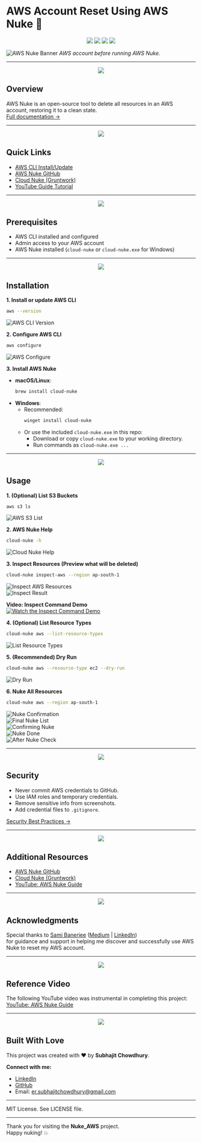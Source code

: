 # AWS Account Reset Using AWS Nuke 🚀

<p align="center">
  <img src="https://img.shields.io/badge/AWS%20Nuke-Automated%20Account%20Cleanup-orange?style=for-the-badge&logo=amazonaws&logoColor=white"/>
  <img src="https://img.shields.io/badge/Platform-AWS-blue?style=for-the-badge&logo=amazonaws&logoColor=white"/>
  <img src="https://img.shields.io/badge/Status-Production-green?style=for-the-badge&logo=checkmarx&logoColor=white"/>
  <img src="https://img.shields.io/badge/License-MIT-yellow?style=for-the-badge"/>
</p>

![AWS Nuke Banner](https://github.com/Subhajit-Chowdhury/Reset-AWS-with-Nuke/blob/main/aws%20resources%20before.png)
*AWS account before running AWS Nuke.*

---

<p align="center">
  <img src="https://img.shields.io/badge/Section-Overview-blueviolet?style=for-the-badge"/>
</p>

## Overview

AWS Nuke is an open-source tool to delete all resources in an AWS account, restoring it to a clean state.  
[Full documentation →](https://github.com/rebuy-de/aws-nuke)

---

<p align="center">
  <img src="https://img.shields.io/badge/Section-Quick%20Links-blue?style=for-the-badge"/>
</p>

## Quick Links

- [AWS CLI Install/Update](https://docs.aws.amazon.com/cli/latest/userguide/getting-started-install.html)
- [AWS Nuke GitHub](https://github.com/rebuy-de/aws-nuke)
- [Cloud Nuke (Gruntwork)](https://github.com/gruntwork-io/cloud-nuke)
- [YouTube Guide Tutorial](https://youtu.be/odk_NuQNJTc?si=wypMlFZcLFyxkEd9)

---

<p align="center">
  <img src="https://img.shields.io/badge/Section-Prerequisites-9cf?style=for-the-badge"/>
</p>

## Prerequisites

- AWS CLI installed and configured
- Admin access to your AWS account
- AWS Nuke installed (`cloud-nuke` or `cloud-nuke.exe` for Windows)

---

<p align="center">
  <img src="https://img.shields.io/badge/Section-Installation-success?style=for-the-badge"/>
</p>

## Installation

**1. Install or update AWS CLI**

```bash
aws --version
```
![AWS CLI Version](aws-v.png)

**2. Configure AWS CLI**

```bash
aws configure
```
![AWS Configure](https://github.com/Subhajit-Chowdhury/Reset-AWS-with-Nuke/blob/main/aws%20config.png)

**3. Install AWS Nuke**

- **macOS/Linux**:  
  ```bash
  brew install cloud-nuke
  ```
- **Windows**:  
  - Recommended:  
    ```bash
    winget install cloud-nuke
    ```
  - Or use the included `cloud-nuke.exe` in this repo:  
    - Download or copy `cloud-nuke.exe` to your working directory.  
    - Run commands as `cloud-nuke.exe ...`

---

<p align="center">
  <img src="https://img.shields.io/badge/Section-Usage-ff69b4?style=for-the-badge"/>
</p>

## Usage

**1. (Optional) List S3 Buckets**

```bash
aws s3 ls
```
![AWS S3 List](https://github.com/Subhajit-Chowdhury/Reset-AWS-with-Nuke/blob/main/aws%20test.png)

**2. AWS Nuke Help**

```bash
cloud-nuke -h
```
![Cloud Nuke Help](https://github.com/Subhajit-Chowdhury/Reset-AWS-with-Nuke/blob/main/cloud-nuke%20--help.png)

**3. Inspect Resources (Preview what will be deleted)**

```bash
cloud-nuke inspect-aws --region ap-south-1
```
![Inspect AWS Resources](https://github.com/Subhajit-Chowdhury/Reset-AWS-with-Nuke/blob/main/cloud-nuke%20inspect.png)  
![Inspect Result](https://github.com/Subhajit-Chowdhury/Reset-AWS-with-Nuke/blob/main/cloud-nuke%20inspect%20result.png)

**Video: Inspect Command Demo**  
[![Watch the Inspect Command Demo](https://github.com/Subhajit-Chowdhury/Reset-AWS-with-Nuke/blob/main/nuke%20inpected%20resources.png)](screenshots/administrator-command-prompt-cloud-nuke-inspect-aws-2025-05-28-23-55-25.mp4)

**4. (Optional) List Resource Types**

```bash
cloud-nuke aws --list-resource-types
```
![List Resource Types](https://github.com/Subhajit-Chowdhury/Reset-AWS-with-Nuke/blob/main/nuke%20inpected%20resources.png)

**5. (Recommended) Dry Run**

```bash
cloud-nuke aws --resource-type ec2 --dry-run
```
![Dry Run](https://github.com/Subhajit-Chowdhury/Reset-AWS-with-Nuke/blob/main/Dry%20Run.png)

**6. Nuke All Resources**

```bash
cloud-nuke aws --region ap-south-1
```
![Nuke Confirmation](https://github.com/Subhajit-Chowdhury/Reset-AWS-with-Nuke/blob/main/aws%20nuke-%20confirm.png)  
![Final Nuke List](https://github.com/Subhajit-Chowdhury/Reset-AWS-with-Nuke/blob/main/final%20nuke%20list%20and%20confirmation.png)  
![Confirming Nuke](https://github.com/Subhajit-Chowdhury/Reset-AWS-with-Nuke/blob/main/confirming%20nuke%20.png)  
![Nuke Done](https://github.com/Subhajit-Chowdhury/Reset-AWS-with-Nuke/blob/main/nuke%20done%20.png)  
![After Nuke Check](https://github.com/Subhajit-Chowdhury/Reset-AWS-with-Nuke/blob/main/After%20nuke%20check%20from%20cmd.png)

---

<p align="center">
  <img src="https://img.shields.io/badge/Section-Security-critical?style=for-the-badge"/>
</p>

## Security

- Never commit AWS credentials to GitHub.
- Use IAM roles and temporary credentials.
- Remove sensitive info from screenshots.
- Add credential files to `.gitignore`.

[Security Best Practices →](https://docs.aws.amazon.com/IAM/latest/UserGuide/best-practices.html)

---

<p align="center">
  <img src="https://img.shields.io/badge/Section-Resources-blue?style=for-the-badge"/>
</p>

## Additional Resources

- [AWS Nuke GitHub](https://github.com/rebuy-de/aws-nuke)
- [Cloud Nuke (Gruntwork)](https://github.com/gruntwork-io/cloud-nuke)
- [YouTube: AWS Nuke Guide](https://youtu.be/odk_NuQNJTc?si=wypMlFZcLFyxkEd9)

---

<p align="center">
  <img src="https://img.shields.io/badge/Section-Acknowledgments-lightgrey?style=for-the-badge"/>
</p>

## Acknowledgments

Special thanks to [Sami Banerjee](https://github.com/TryToLearnProgramming) ([Medium](https://medium.com/@er.samibanerjee) | [LinkedIn](https://www.linkedin.com/in/devops-engineer-samibanerjee/))  
for guidance and support in helping me discover and successfully use AWS Nuke to reset my AWS account.

---

<p align="center">
  <img src="https://img.shields.io/badge/Section-Reference%20Video-yellow?style=for-the-badge"/>
</p>

## Reference Video

The following YouTube video was instrumental in completing this project:  
[YouTube: AWS Nuke Guide](https://youtu.be/odk_NuQNJTc?si=wypMlFZcLFyxkEd9)

---

<p align="center">
  <img src="https://img.shields.io/badge/Built%20With-Love-red?style=for-the-badge"/>
</p>

## Built With Love

This project was created with ❤️ by **Subhajit Chowdhury**.

**Connect with me:**  
- [LinkedIn](https://www.linkedin.com/in/subhajitch0wdhury/)
- [GitHub](https://github.com/Subhajit-Chowdhury)
- Email: er.subhajitchowdhury@gmail.com

---

MIT License. See LICENSE file.

---

Thank you for visiting the **Nuke_AWS** project.  
Happy nuking! 💥
